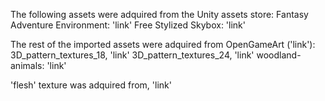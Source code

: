 The following assets were adquired from the Unity assets store:
    Fantasy Adventure Environment: 'link'
    Free Stylized Skybox: 'link'

The rest of the imported assets were adquired from OpenGameArt ('link'):
    3D_pattern_textures_18, 'link'
    3D_pattern_textures_24, 'link'
    woodland-animals: 'link'

'flesh' texture was adquired from, 'link'